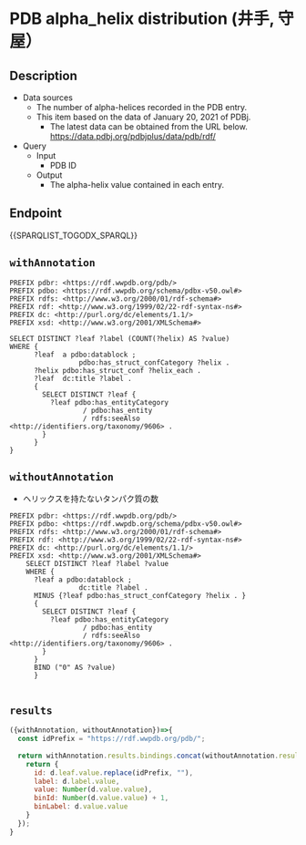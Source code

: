 # PDB alpha_helix distribution (井手, 守屋）

## Description

- Data sources
    - The number of alpha-helices recorded in the PDB entry.
    - This item based on the data of January 20, 2021 of PDBj. 
        - The latest data can be obtained from the URL below. https://data.pdbj.org/pdbjplus/data/pdb/rdf/
- Query
    - Input
        - PDB ID
    - Output
        - The alpha-helix value contained in each entry.

## Endpoint

{{SPARQLIST_TOGODX_SPARQL}}

## `withAnnotation`

```sparql
PREFIX pdbr: <https://rdf.wwpdb.org/pdb/>
PREFIX pdbo: <https://rdf.wwpdb.org/schema/pdbx-v50.owl#>
PREFIX rdfs: <http://www.w3.org/2000/01/rdf-schema#>
PREFIX rdf: <http://www.w3.org/1999/02/22-rdf-syntax-ns#>
PREFIX dc: <http://purl.org/dc/elements/1.1/>
PREFIX xsd: <http://www.w3.org/2001/XMLSchema#>

SELECT DISTINCT ?leaf ?label (COUNT(?helix) AS ?value) 
WHERE {
      ?leaf  a pdbo:datablock ;
                 pdbo:has_struct_confCategory ?helix .
      ?helix pdbo:has_struct_conf ?helix_each .
      ?leaf  dc:title ?label .  
      {
        SELECT DISTINCT ?leaf {
          ?leaf pdbo:has_entityCategory
                  / pdbo:has_entity
                  / rdfs:seeAlso <http://identifiers.org/taxonomy/9606> .
        }
      }
}
```

## `withoutAnnotation`
- ヘリックスを持たないタンパク質の数
```sparql
PREFIX pdbr: <https://rdf.wwpdb.org/pdb/>
PREFIX pdbo: <https://rdf.wwpdb.org/schema/pdbx-v50.owl#>
PREFIX rdfs: <http://www.w3.org/2000/01/rdf-schema#>
PREFIX rdf: <http://www.w3.org/1999/02/22-rdf-syntax-ns#>
PREFIX dc: <http://purl.org/dc/elements/1.1/>
PREFIX xsd: <http://www.w3.org/2001/XMLSchema#> 
    SELECT DISTINCT ?leaf ?label ?value
    WHERE {
      ?leaf a pdbo:datablock ;
                 dc:title ?label .
      MINUS {?leaf pdbo:has_struct_confCategory ?helix . }
      {
        SELECT DISTINCT ?leaf {
          ?leaf pdbo:has_entityCategory
                  / pdbo:has_entity
                  / rdfs:seeAlso <http://identifiers.org/taxonomy/9606> .
        }
      }
      BIND ("0" AS ?value)
      }


```

## `results`

```javascript
({withAnnotation, withoutAnnotation})=>{
  const idPrefix = "https://rdf.wwpdb.org/pdb/";
  
  return withAnnotation.results.bindings.concat(withoutAnnotation.results.bindings).map(d => {
    return {
      id: d.leaf.value.replace(idPrefix, ""),
      label: d.label.value,
      value: Number(d.value.value),
      binId: Number(d.value.value) + 1,
      binLabel: d.value.value
    }
  });
}
```
